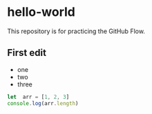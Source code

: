 # hello-world
This repository is for practicing the GitHub Flow.

## First edit
- one
- two
- three

```js
let  arr = [1, 2, 3]
console.log(arr.length)
```
